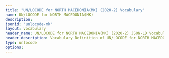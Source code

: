 ```yaml
---
title: "UN/LOCODE for NORTH MACEDONIA(MK) (2020-2) Vocabulary"
name: UN/LOCODE for NORTH MACEDONIA(MK) 
description: 
jsonid: "unlocode-mk"
layout: vocabulary
header_name: UN/LOCODE for NORTH MACEDONIA(MK) (2020-2) JSON-LD Vocabulary
header_description: Vocabulary Definition of UN/LOCODE for NORTH MACEDONIA(MK) (2020-2) semantics in HTML format. JSON-LD format is available at [unlocode-mk.jsonld](/vocabulary/unlocode-mk.jsonld)
type: unlocode
options:
---
```

